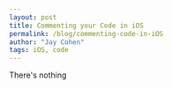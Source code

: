 ```yaml
---
layout: post
title: Commenting your Code in iOS
permalink: /blog/commenting-code-in-iOS
author: "Jay Cohen"
tags: iOS, code
---
```


There's nothing